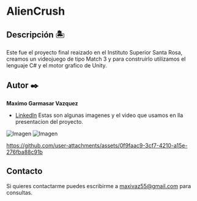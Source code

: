 # AlienCrush

## Descripción 🏝

Este fue el proyecto final reaizado en el Instituto Superior Santa Rosa,
creamos un videojuego de tipo Match 3 y para construirlo utilizamos el lenguaje C# y el motor grafico de Unity.

## Autor ✒️
**Maximo Garmasar Vazquez**

* [LinkedIn](https://www.linkedin.com/in/maximogarmasarvazquez/)
  Estas son algunas imagenes y el video que usamos en lla presentacion del proyecto.
  
![Imagen ](https://github.com/user-attachments/assets/41562ce4-eb0d-423e-80f9-94813fb46570)
![Imagen](https://github.com/user-attachments/assets/3bfc64e8-de14-44bb-b75c-900a8f9864fb)

https://github.com/user-attachments/assets/0f9faac9-3cf7-4210-a15e-276fba88c91b



## Contacto
Si quieres contactarme puedes escribirme a maxivaz55@gmail.com para consultas.

